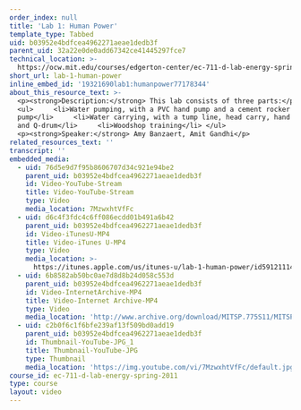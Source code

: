 ```yaml
---
order_index: null
title: 'Lab 1: Human Power'
template_type: Tabbed
uid: b03952e4bdfcea4962271aeae1dedb3f
parent_uid: 32a22e0de0add67342ce41445297fce7
technical_location: >-
  https://ocw.mit.edu/courses/edgerton-center/ec-711-d-lab-energy-spring-2011/intro-energy-basics-human-power/lab-1-human-power
short_url: lab-1-human-power
inline_embed_id: '19321690lab1:humanpower77178344'
about_this_resource_text: >-
  <p><strong>Description:</strong> This lab consists of three parts:</p>
  <ul>     <li>Water pumping, with a PVC hand pump and a cement rocker
  pump</li>     <li>Water carrying, with a tump line, head carry, hand carry,
  and Q-drum</li>     <li>Woodshop training</li> </ul>
  <p><strong>Speaker:</strong> Amy Banzaert, Amit Gandhi</p>
related_resources_text: ''
transcript: ''
embedded_media:
  - uid: 76d5e9d7f95b8606707d34c921e94be2
    parent_uid: b03952e4bdfcea4962271aeae1dedb3f
    id: Video-YouTube-Stream
    title: Video-YouTube-Stream
    type: Video
    media_location: 7MzwxhtVfFc
  - uid: d6c4f3fdc4c6ff086ecdd01b491a6b42
    parent_uid: b03952e4bdfcea4962271aeae1dedb3f
    id: Video-iTunesU-MP4
    title: Video-iTunes U-MP4
    type: Video
    media_location: >-
      https://itunes.apple.com/us/itunes-u/lab-1-human-power/id591211144?i=136606449
  - uid: 6b8582ab50bc0ae7d8d8b24d058c553d
    parent_uid: b03952e4bdfcea4962271aeae1dedb3f
    id: Video-InternetArchive-MP4
    title: Video-Internet Archive-MP4
    type: Video
    media_location: 'http://www.archive.org/download/MITSP.775S11/MITSP_775S11lab01_300k.mp4'
  - uid: c2b0f6c1f6bfe239af13f509bd0add19
    parent_uid: b03952e4bdfcea4962271aeae1dedb3f
    id: Thumbnail-YouTube-JPG_1
    title: Thumbnail-YouTube-JPG
    type: Thumbnail
    media_location: 'https://img.youtube.com/vi/7MzwxhtVfFc/default.jpg'
course_id: ec-711-d-lab-energy-spring-2011
type: course
layout: video
---
```

